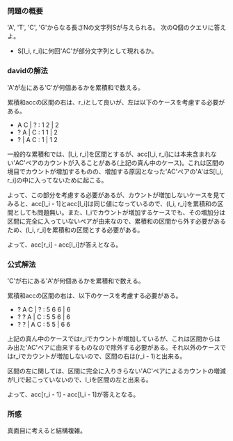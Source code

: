 ### 問題の概要
'A', 'T', 'C', 'G'からなる長さNの文字列Sが与えられる。
次のQ個のクエリに答えよ。

- S[l_i, r_i]に何回'AC'が部分文字列として現れるか。

### davidの解法
'A'が左にある'C'が何個あるかを累積和で数える。

累積和accの区間の右は、r_iとして良いが、左は以下のケースを考慮する必要がある。

- A C | ? : 1 2 | 2
- ? A | C : 1 1 | 2
- ? | A C : 1 | 1 2

一般的な累積和では、[l_i, r_i]を区間とするが、acc[l_i, r_i]には本来含まれない'AC'ペアのカウントが入ることがある(上記の真ん中のケース)。これは区間の境目でカウントが増加するものの、増加する原因となった'AC'ペアの'A'はS[l_i, r_i]の中に入ってないために起こる。

よって、この部分を考慮する必要があるが、カウントが増加しないケースを見てみると、acc[l_i - 1]とacc[l_i]は同じ値になっているので、(l_i, r_i]を累積和の区間としても問題無い。また、l_iでカウントが増加するケースでも、その増加分は区間に完全に入っていないペアが由来なので、累積和の区間から外す必要があるため、(l_i, r_i]を累積和の区間とする必要がある。

よって、acc[r_i] - acc[l_i]が答えとなる。

### 公式解法
'C'が右にある'A'が何個あるかを累積和で数える。

累積和accの区間の右は、以下のケースを考慮する必要がある。

- ? A C | ? : 5 6 6 | 6
- ? ? A | C : 5 5 6 | 6
- ? ? | A C : 5 5 | 6 6

上記の真ん中のケースではr_iでカウントが増加しているが、これは区間からはみ出た'AC'ペアに由来するものなので除外する必要がある。それ以外のケースではr_iでカウントが増加しないので、区間の右は(r_i - 1)と出来る。

区間の左に関しては、区間に完全に入りきらない'AC'ペアによるカウントの増減がl_iで起こっていないので、l_iを区間の左と出来る。

よって、acc[r_i - 1] - acc[l_i - 1]が答えとなる。

### 所感
真面目に考えると結構複雑。
